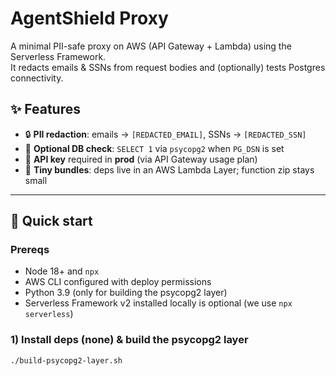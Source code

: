 # AgentShield Proxy

A minimal PII-safe proxy on AWS (API Gateway + Lambda) using the Serverless Framework.  
It redacts emails & SSNs from request bodies and (optionally) tests Postgres connectivity.

## ✨ Features
- 🔒 **PII redaction**: emails → `[REDACTED_EMAIL]`, SSNs → `[REDACTED_SSN]`
- 🐘 **Optional DB check**: `SELECT 1` via `psycopg2` when `PG_DSN` is set
- 🔑 **API key** required in **prod** (via API Gateway usage plan)
- 🧱 **Tiny bundles**: deps live in an AWS Lambda Layer; function zip stays small

---

## 🚀 Quick start

### Prereqs
- Node 18+ and `npx`
- AWS CLI configured with deploy permissions
- Python 3.9 (only for building the psycopg2 layer)
- Serverless Framework v2 installed locally is optional (we use `npx serverless`)

### 1) Install deps (none) & build the psycopg2 layer
```bash
./build-psycopg2-layer.sh
